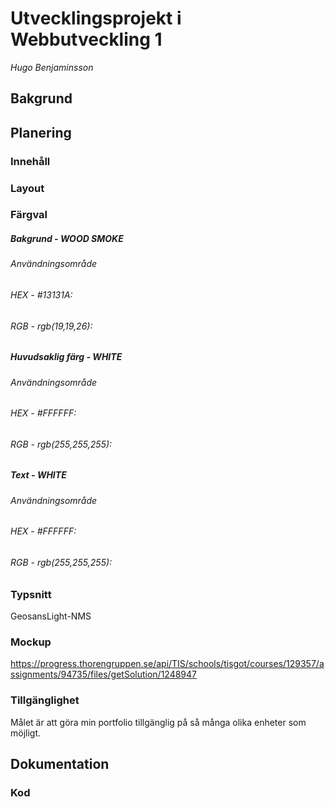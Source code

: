 # Utvecklingsprojekt i Webbutveckling 1
*Hugo Benjaminsson*

## Bakgrund

## Planering
### Innehåll
### Layout
### Färgval

##### Bakgrund - WOOD SMOKE
###### Användningsområde
###### HEX - #13131A:

###### RGB - rgb(19,19,26):

##### Huvudsaklig färg - WHITE
###### Användningsområde
###### HEX - #FFFFFF: 

###### RGB - rgb(255,255,255): 

##### Text - WHITE
###### Användningsområde
###### HEX - #FFFFFF:

###### RGB - rgb(255,255,255):

### Typsnitt
GeosansLight-NMS 
### Mockup
https://progress.thorengruppen.se/api/TIS/schools/tisgot/courses/129357/assignments/94735/files/getSolution/1248947
### Tillgänglighet
Målet är att göra min portfolio tillgänglig på så många olika enheter som möjligt.
## Dokumentation
### Kod
